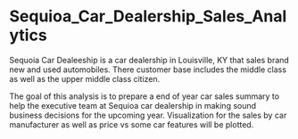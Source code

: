 # Sequioa_Car_Dealership_Sales_Analytics

Sequoia Car Dealeeship is a car dealership in Louisville, KY  that sales brand new and used automobiles. There customer base includes the middle class as well as the upper middle class citizen. 

The goal of this analysis is to prepare a end of year car sales summary to help the executive team at Sequioa car dealership in making sound business decisions for the upcoming year. Visualization for the sales by car manufacturer as well as price vs some car features will be plotted.


